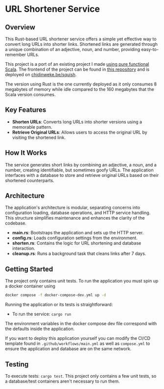 # URL Shortener Service

## Overview

This Rust-based URL shortener service offers a simple yet effective way to convert long URLs into shorter links. Shortened links are generated through a unique combination of an adjective, noun, and number, providing easy-to-remember URLs.

This project is a port of an existing project I made [using pure functional Scala](https://github.com/ChidiRnweke/SquishLink-backend). The frontend of the project can be found in [this repository](https://github.com/ChidiRnweke/SquishLink-frontend) and is deployed on [chidinweke.be/squish](chidinweke.be/squish). 

The version using Rust is the one currently deployed as it only consumes 8 megabytes of memory while idle compared to the 160 megabytes that the Scala version consumes.

## Key Features

- **Shorten URLs**: Converts long URLs into shorter versions using a memorable pattern.
- **Retrieve Original URLs**: Allows users to access the original URL by visiting the shortened link.


## How It Works

The service generates short links by combining an adjective, a noun, and a number, creating identifiable, but sometimes goofy URLs. The application interfaces with a database to store and retrieve original URLs based on their shortened counterparts.

## Architecture

The application's architecture is modular, separating concerns into configuration loading, database operations, and HTTP service handling. This structure simplifies maintenance and enhances the clarity of the codebase.

- **main.rs**: Bootstraps the application and sets up the HTTP server.
- **config.rs**: Loads configuration settings from the environment.
- **shorten.rs**: Contains the logic for URL shortening and database interaction.
- **cleanup.rs**: Runs a background task that cleans links after 7 days.

## Getting Started

The project only contains unit tests. To run the application you must spin up a docker container using 

```bash
docker compose -f docker-compose-dev.yml up -d
```

Running the application or its tests is straightforward:

* To run the service: `cargo run`

The environment variables in the docker compose dev file correspond with the defaults inside the application.

If you want to deploy this application yourself you can modify the CI/CD template found in `.github/workflows/main.yml` as well as `compose.yml` to ensure the application and database are on the same network.

## Testing

To execute tests: `cargo test`. This project only contains a few unit tests, so a database/test containers aren't necessary to run them.
